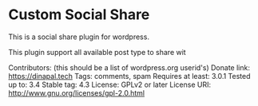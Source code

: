 # Custom Social Share

This is a social share plugin for wordpress. 

This plugin support all available post type to share wit 

Contributors: (this should be a list of wordpress.org userid's)
Donate link: https://dinapal.tech
Tags: comments, spam
Requires at least: 3.0.1
Tested up to: 3.4
Stable tag: 4.3
License: GPLv2 or later
License URI: http://www.gnu.org/licenses/gpl-2.0.html
